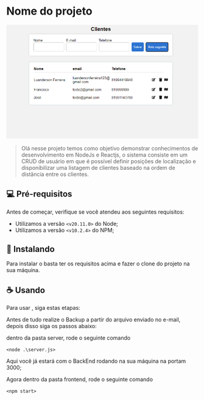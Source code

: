 # Nome do projeto

<img src="teste-facilita.png" alt="Exemplo imagem">

> Olá nesse projeto temos como objetivo demonstrar conhecimentos de desenvolvimento em NodeJs e Reactjs, 
  o sistema consiste em um CRUD de usuário em que é possível definir posições de localização e disponibilizar uma listagem de clientes baseado na ordem de distância entre os clientes.

## 💻 Pré-requisitos

Antes de começar, verifique se você atendeu aos seguintes requisitos:

- Utilizamos a versão `<v20.11.0>` do Node;
- Utilizamos a versão `<v10.2.4>` do NPM;

## 🚀 Instalando <Projeto>

Para instalar o <sistema> basta ter os requisitos acima e fazer o clone do projeto na sua máquina.


## ☕ Usando <Sistema>

Para usar <Sistema>, siga estas etapas:

Antes de tudo realize o Backup a partir do arquivo enviado no e-mail, depois disso siga os passos abaixo:

dentro da pasta server, rode o seguinte comando

```
<node .\server.js>
```
Aqui você já estará com o BackEnd rodando na sua máquina na portam 3000;

Agora dentro da pasta frontend, rode o seguinte comando
```
<npm start>
```

